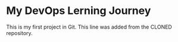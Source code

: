 # My DevOps Lerning Journey
This is my first project in Git.
This line was added from the CLONED repository.
